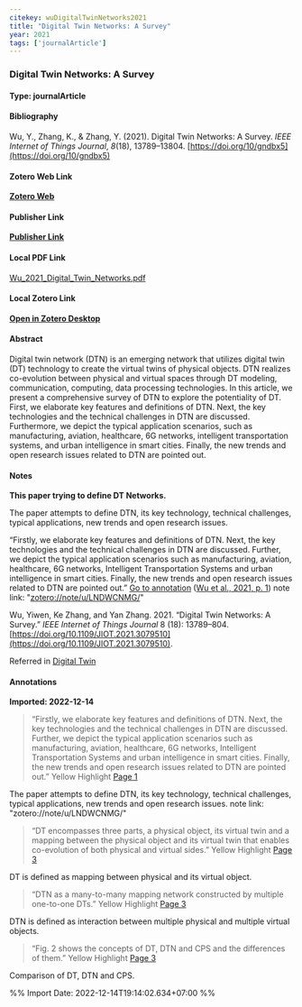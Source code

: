 ```yaml
---
citekey: wuDigitalTwinNetworks2021  
title: "Digital Twin Networks: A Survey"
year: 2021
tags: ['journalArticle']
---
```


### Digital Twin Networks: A Survey  

#### Type: journalArticle

#### Bibliography
  
Wu, Y., Zhang, K., & Zhang, Y. (2021). Digital Twin Networks: A Survey. _IEEE Internet of Things Journal_, _8_(18), 13789–13804. [https://doi.org/10/gndbx5](https://doi.org/10/gndbx5)  
  

#### Zotero Web Link
[**Zotero Web**](http://zotero.org/users/242940/items/ZTNHSE7I)  

#### Publisher Link
[**Publisher Link**]()  

#### Local PDF Link
[Wu_2021_Digital_Twin_Networks.pdf](file:///C:/Users/User/Zotero/storage/HGPVEED7/Wu_2021_Digital_Twin_Networks.pdf)  

#### Local Zotero Link
[**Open in Zotero Desktop**](zotero://select/library/items/ZTNHSE7I)  

#### Abstract

Digital twin network (DTN) is an emerging network that utilizes digital twin (DT) technology to create the virtual twins of physical objects. DTN realizes co-evolution between physical and virtual spaces through DT modeling, communication, computing, data processing technologies. In this article, we present a comprehensive survey of DTN to explore the potentiality of DT. First, we elaborate key features and definitions of DTN. Next, the key technologies and the technical challenges in DTN are discussed. Furthermore, we depict the typical application scenarios, such as manufacturing, aviation, healthcare, 6G networks, intelligent transportation systems, and urban intelligence in smart cities. Finally, the new trends and open research issues related to DTN are pointed out.


#### Notes
  
**This paper trying to define DT Networks.**

The paper attempts to define DTN, its key technology, technical challenges, typical applications, new trends and open research issues.

“Firstly, we elaborate key features and definitions of DTN. Next, the key technologies and the technical challenges in DTN are discussed. Further, we depict the typical application scenarios such as manufacturing, aviation, healthcare, 6G networks, Intelligent Transportation Systems and urban intelligence in smart cities. Finally, the new trends and open research issues related to DTN are pointed out.” [Go to annotation](zotero://open-pdf/library/items/HGPVEED7?page=1&annotation=M49SBJNY) ([Wu et al., 2021, p. 1](zotero://select/library/items/ZTNHSE7I)) note link: "[zotero://note/u/LNDWCNMG/](zotero://note/u/LNDWCNMG/)"

Wu, Yiwen, Ke Zhang, and Yan Zhang. 2021. “Digital Twin Networks: A Survey.” _IEEE Internet of Things Journal_ 8 (18): 13789–804. [https://doi.org/10.1109/JIOT.2021.3079510](https://doi.org/10.1109/JIOT.2021.3079510).

Referred in [Digital Twin](zotero://note/u/CCAVEUUB/?ignore=1)


#### Annotations
  
**Imported: 2022-12-14**

> “Firstly, we elaborate key features and definitions of DTN. Next, the key technologies and the technical challenges in DTN are discussed. Further, we depict the typical application scenarios such as manufacturing, aviation, healthcare, 6G networks, Intelligent Transportation Systems and urban intelligence in smart cities. Finally, the new trends and open research issues related to DTN are pointed out.” Yellow Highlight [Page 1](zotero://open-pdf/library/items/HGPVEED7?page=1)

The paper attempts to define DTN, its key technology, technical challenges, typical applications, new trends and open research issues.
note link: "zotero://note/u/LNDWCNMG/"

> “DT encompasses three parts, a physical object, its virtual twin and a mapping between the physical object and its virtual twin that enables co-evolution of both physical and virtual sides.” Yellow Highlight [Page 3](zotero://open-pdf/library/items/HGPVEED7?page=3)

DT is defined as mapping between physical and its virtual object.

> “DTN as a many-to-many mapping network constructed by multiple one-to-one DTs.” Yellow Highlight [Page 3](zotero://open-pdf/library/items/HGPVEED7?page=3)

DTN is defined as interaction between multiple physical and multiple virtual objects.

> “Fig. 2 shows the concepts of DT, DTN and CPS and the differences of them.” Yellow Highlight [Page 3](zotero://open-pdf/library/items/HGPVEED7?page=3)

Comparison of DT, DTN and CPS.


%% Import Date: 2022-12-14T19:14:02.634+07:00 %%
